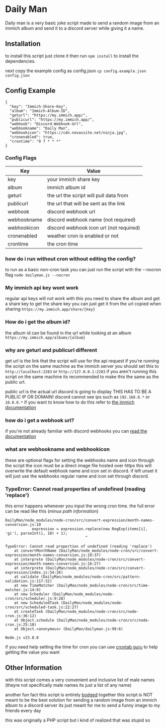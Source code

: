 # Daily Man
Daily man is a very basic joke script made to send a random image from an immich album and send it to a discord server while giving it a name.

## Installation
to install this script just clone it then run ``npm install`` to install the dependencies.

next copy the example config as config.json
``cp config.example.json config.json``

## Config Example
```
{
  "key": "Immich-Share-Key",
  "album": "Immich-Album-ID",
  "geturl": "https://my.immich.app/",
  "publicurl": "https://my.immich.app/",
  "webhook": "Discord-Webhook-Url",
  "webhookname": "Daily Man",
  "webhookicon": "https://cdn.novassite.net/ninja.jpg",
  "cronenabled": true,
  "crontime": "0 7 * * *"
}
```

### Config Flags
| Key    | Value |
| -------- | ------- |
| key | your immich share key | 
| album | immich album id | 
| geturl | the url the script will pull data from | 
| publicurl | the url that will be sent as the link | 
| webhook | discord webhook url | 
| webhookname | discord webhook name (not required) | 
| webhookicon | discord webhook icon url (not required) | 
| cronenabled | weather cron is enabled or not | 
| crontime | the cron time | 

### how do i run without cron without editing the config?
to run as a basic non-cron task you can just run the script with the --nocron flag
``node dailyman.js --nocron``

### My immich api key wont work
regular api keys will not work with this
you need to share the album and get a share key
to get the share key you can just get it from the url copied when sharing
``https://my.immich.app/share/{key}``

### How do i get the album id?
the album id can be found in the url while looking at an album
``https://my.immich.app/albums/{album}``

### why are geturl and publicurl different
get url is the link that the script will use for the api request
if you're running the script on the same machine as the immich server you should set this to ``http://localhost:2283`` or ``http://127.0.0.1:2283``
if you aren't running this script on the same machine its recommended to make this the same as the public url.

public url is the actual url discord is going to display
THIS HAS TO BE A PUBLIC IP OR DOMAIN!
discord cannot see ips such as ``192.168.0.*`` or ``10.0.0.*``
if you want to know how to do this refer to [the immich documentation](https://immich.app/docs/guides/remote-access/)

### how do i get a webhook url?
if you're not already familiar with discord webhooks you can [read the documentation](https://support.discord.com/hc/en-us/articles/228383668-Intro-to-Webhooks)

### what are webhookname and webhookicon
these are optional flags for setting the webhooks name and icon through the script
the icon must be a direct image file hosted over https
this will overwrite the default webhook name and icon set in discord.
if left unset it will just use the webhooks regular name and icon set through discord.

### TypeError: Cannot read properties of undefined (reading 'replace')
this error happens whenever you input the wrong cron time.
the full error can be read like this (*minus path information*)

```
DailyMan/node_modules/node-cron/src/convert-expression/month-names-conversion.js:10
            expression = expression.replace(new RegExp(items[i], 'gi'), parseInt(i, 10) + 1);
                                    ^

TypeError: Cannot read properties of undefined (reading 'replace')
    at convertMonthName (DailyMan/node_modules/node-cron/src/convert-expression/month-names-conversion.js:10:37)
    at interprete (DailyMan/node_modules/node-cron/src/convert-expression/month-names-conversion.js:16:27)
    at interprete (DailyMan/node_modules/node-cron/src/convert-expression/index.js:54:26)
    at validate (DailyMan/node_modules/node-cron/src/pattern-validation.js:117:32)
    at new TimeMatcher (DailyMan/node_modules/node-cron/src/time-matcher.js:14:9)
    at new Scheduler (DailyMan/node_modules/node-cron/src/scheduler.js:9:28)
    at new ScheduledTask (DailyMan/node_modules/node-cron/src/scheduled-task.js:22:27)
    at createTask (DailyMan/node_modules/node-cron/src/node-cron.js:36:12)
    at Object.schedule (DailyMan/node_modules/node-cron/src/node-cron.js:25:18)
    at Object.<anonymous> (DailyMan/dailyman.js:99:6)

Node.js v23.8.0
```
if you need help setting the time for cron you can use [crontab guru](https://crontab.guru) to help getting the value you want

## Other Information
with this script comes a very convenient and inclusive list of male names (theyre not specifically male names its just a list of any name)

another fun fact this script is entirely [bodged](https://www.youtube.com/watch?v=lIFE7h3m40U) together
this script is NOT meant to be the best solution for sending a random image from an immich album to a discord server
its just meant for me to send a funny image to my friends every day

this was originally a PHP script
but i kind of realized that was stupid so
